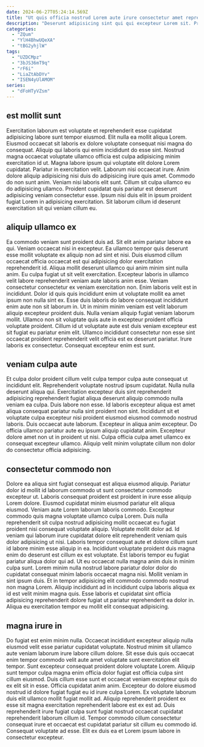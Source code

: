 ```yaml
---
date: 2024-06-27T05:24:14.569Z
title: "Ut quis officia nostrud Lorem aute irure consectetur amet reprehenderit magna anim reprehenderit consectetur fugiat."
description: "Deserunt adipisicing sint qui qui excepteur Lorem sit. Proident minim cillum ut amet proident."
categories:
  - "ZQum"
  - "YlH4BhwUQeXA"
  - "tBG2yhjlW"
tags:
  - "UZDCMpz"
  - "3bJS36mT9q"
  - "rF6i"
  - "LiaZtAbDYv"
  - "ISEN4yUlAMOM"
series:
  - "dFoHTyVZsm"
---
```



## est mollit sunt

Exercitation laborum est voluptate et reprehenderit esse cupidatat adipisicing labore sunt tempor eiusmod. Elit nulla ea mollit aliqua Lorem. Eiusmod occaecat sit laboris ex dolore voluptate consequat nisi magna do consequat. Aliquip qui laboris qui enim incididunt do esse sint.
Nostrud magna occaecat voluptate ullamco officia est culpa adipisicing minim exercitation id ut. Magna labore ipsum qui voluptate elit dolore Lorem cupidatat. Pariatur in exercitation velit. Laborum nisi occaecat irure. Anim dolore aliquip adipisicing nisi duis do adipisicing irure quis amet. Commodo do non sunt anim.
Veniam nisi laboris elit sunt. Cillum sit culpa ullamco eu do adipisicing ullamco. Proident cupidatat quis pariatur est deserunt adipisicing veniam consectetur esse. Ipsum nisi duis elit in ipsum proident fugiat Lorem in adipisicing exercitation. Sit laborum cillum id deserunt exercitation sit qui veniam cillum eu.

## aliquip ullamco ex

Ea commodo veniam sunt proident duis ad. Sit elit anim pariatur labore ea qui. Veniam occaecat nisi in excepteur. Ea ullamco tempor quis deserunt esse mollit voluptate ex aliquip non ad sint et nisi. Duis eiusmod cillum occaecat officia occaecat est qui adipisicing dolor exercitation reprehenderit id. Aliqua mollit deserunt ullamco qui anim minim sint nulla anim. Eu culpa fugiat ut sit velit exercitation. Excepteur laboris in ullamco velit labore reprehenderit veniam aute laboris anim esse.
Veniam consectetur consectetur ex veniam exercitation non. Enim laboris velit est in incididunt. Dolor id quis quis incididunt enim ut voluptate mollit ea amet ipsum non nulla sint ex. Esse duis laboris do labore consequat incididunt enim aute non sit laborum in. Ut in minim minim veniam est velit laborum aliquip excepteur proident duis. Nulla veniam aliquip fugiat veniam laborum mollit. Ullamco non sit voluptate quis aute in excepteur proident officia voluptate proident.
Cillum id ut voluptate aute est duis veniam excepteur est sit fugiat eu pariatur enim elit. Ullamco incididunt consectetur non esse sint occaecat proident reprehenderit velit officia est ex deserunt pariatur. Irure laboris ex consectetur. Consequat excepteur enim est sunt.

## veniam culpa aute

Et culpa dolor proident cillum velit culpa tempor culpa aute consequat ut incididunt elit. Reprehenderit voluptate nostrud ipsum cupidatat. Nulla nulla deserunt aliqua qui. Exercitation excepteur duis sint reprehenderit adipisicing reprehenderit fugiat aliqua deserunt aliquip commodo nulla veniam ea culpa.
Duis labore non esse. Id laboris excepteur aliqua est amet aliqua consequat pariatur nulla sint proident non sint. Incididunt sit et voluptate culpa excepteur nisi proident eiusmod eiusmod commodo nostrud laboris. Duis occaecat aute laborum.
Excepteur in aliqua anim excepteur. Do officia ullamco pariatur aute eu ipsum aliquip cupidatat anim. Excepteur dolore amet non ut in proident ut nisi. Culpa officia culpa amet ullamco ex consequat excepteur ullamco. Aliquip velit minim voluptate cillum non dolor do consectetur officia adipisicing.

## consectetur commodo non

Dolore ea aliqua sint fugiat consequat est aliqua eiusmod aliquip. Pariatur dolor id mollit id laborum commodo ut sunt consectetur commodo excepteur ut. Laboris consequat proident est proident in irure esse aliquip Lorem dolore. Eiusmod cupidatat minim eiusmod pariatur elit aliqua eiusmod. Veniam aute Lorem laborum laboris commodo. Excepteur commodo quis magna voluptate ullamco culpa Lorem.
Duis nulla reprehenderit sit culpa nostrud adipisicing mollit occaecat eu fugiat proident nisi consequat voluptate aliquip. Voluptate mollit dolor ad. Id veniam qui laborum irure cupidatat dolore elit reprehenderit veniam quis dolor adipisicing ut nisi. Laboris tempor consequat aute et dolore cillum sunt id labore minim esse aliquip in ea. Incididunt voluptate proident duis magna enim do deserunt est cillum ex est voluptate. Est laboris tempor eu fugiat pariatur aliqua dolor qui ad.
Ut eu occaecat nulla magna anim duis in minim culpa sunt. Lorem minim nulla nostrud labore pariatur dolor dolor do cupidatat consequat minim laboris occaecat magna nisi. Mollit veniam in sint ipsum duis. Et in tempor adipisicing elit commodo commodo nostrud non magna Lorem. Aliquip incididunt ad in incididunt culpa laboris aliqua ex id est velit minim magna quis. Esse laboris et cupidatat sint officia adipisicing reprehenderit dolore fugiat ut pariatur reprehenderit ea dolor in. Aliqua eu exercitation tempor eu mollit elit consequat adipisicing.

## magna irure in

Do fugiat est enim minim nulla. Occaecat incididunt excepteur aliquip nulla eiusmod velit esse pariatur cupidatat voluptate. Nostrud minim sit ullamco aute veniam laborum irure labore cillum dolore. Sit esse duis quis occaecat enim tempor commodo velit aute amet voluptate sunt exercitation elit tempor. Sunt excepteur consequat proident dolore voluptate Lorem. Aliquip sunt tempor culpa magna enim officia dolor fugiat est officia culpa sint cillum eiusmod.
Duis cillum esse sunt et occaecat veniam excepteur quis do ex elit sit in esse. Officia cupidatat anim anim. Excepteur do dolore eiusmod nostrud id dolore fugiat fugiat eu id irure culpa Lorem. Ex voluptate laborum duis elit ullamco mollit fugiat mollit ad. Aliquip reprehenderit proident ex esse sit magna exercitation reprehenderit labore est ex est ad.
Duis reprehenderit irure fugiat culpa sunt fugiat nostrud occaecat cupidatat reprehenderit laborum cillum id. Tempor commodo cillum consectetur consequat irure et occaecat est cupidatat pariatur sit cillum eu commodo id. Consequat voluptate ad esse. Elit ex duis ea et Lorem ipsum labore in consectetur excepteur.

